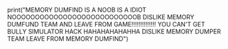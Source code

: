 print("MEMORY DUMFIND IS A NOOB IS A IDIOT NOOOOOOOOOOOOOOOOOOOOOOOOOOOB DISLIKE MEMORY DUMFUND TEAM AND LEAVE FROM GAME!!!!!!!!!!!!!! YOU CAN'T GET BULLY SIMULATOR HACK HAHAHAHAHAHHA DISLIKE MEMORY DUMPER TEAM LEAVE FROM MEMORY DUMFIND")
